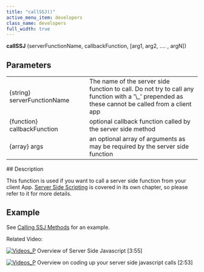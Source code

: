 ```yaml
---
title: "callSSJ()"
active_menu_item: developers
class_name: developers
full_width: true
---
```



**callSSJ** (serverFunctionName, callbackFunction, [arg1, arg2, .... , argN])

## Parameters

<table>
<tr>
<td width="211">
{string} serverFunctionName

</td>
<td width="9">
</td>
<td width="660">
The name of the server side function to call. Do not try to call any function with a '\_' prepended as these cannot be called from a client app

</td>
</tr>
<tr>
<td width="211">
{function} callbackFunction

</td>
<td width="9">
</td>
<td width="660">
optional callback function called by the server side method

</td>
</tr>
<tr>
<td width="211">
{array} args

</td>
<td width="9">
</td>
<td width="660">
an optional array of arguments as may be required by the server side function

</td>
</tr>
</table>
## Description

This function is used if you want to call a server side function from your client App. [Server Side Scripting](/developers/user-guide/scripting-apis/server-side-scripting-overview/) is covered in its own chapter, so please refer to it for more details.

## Example

See [Calling SSJ Methods](/developers/user-guide/scripting-apis/server-side-scripting-overview/calling-ssj-methods) for an example.

Related Video:

[![Videos\_P](/img/docs/videos_p.png)](http://www.youtube.com/v/LGzP1Uxk5c4?autoplay=1&hd=1&fs=1&showsearch=0&rel=0&) Overview of Server Side Javascript [3:55]

[![Videos\_P](/img/docs/videos_p.png)](http://www.youtube.com/v/88rEQc8Itvk?autoplay=1&hd=1&fs=1&showsearch=0&rel=0&) Overview on coding up your server side javascript calls [2:53]

